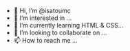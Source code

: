 - 👋 Hi, I’m @isatoumc
- 👀 I’m interested in ...
- 🌱 I’m currently learning HTML & CSS...
- 💞️ I’m looking to collaborate on ...
- 📫 How to reach me ...

<!---
isatoumc/isatoumc is a ✨ special ✨ repository because its `README.md` (this file) appears on your GitHub profile.
You can click the Preview link to take a look at your changes.
--->
